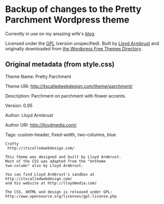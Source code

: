 # Backup of changes to the Pretty Parchment Wordpress theme

Currently in use on my amazing wife's [blog](http://karendelabar.com/).

Licensed under the [GPL](http://www.opensource.org/licenses/gpl-license.php) (version unspecified).  Built by [Lloyd Armbrust](http://lloydmedia.com/) and originally downloaded from [the Wordpress Free Themes Directory](http://wordpress.org/extend/themes/pretty-parchment).

## Original metadata (from style.css)

Theme Name: Pretty Parchment

Theme URI: http://itscalledwebdesign.com/theme/parchment/

Description: Parchment on parchment with flower accents.  

Version: 0.95

Author: Lloyd Armbrust

Author URI: http://lloydmedia.com/

Tags: custom-header, fixed-width, two-columns, blue

	Crafty
	 http://itscalledwebdesign.com/

	This theme was designed and built by Lloyd Armbrust.
	Most of the	CSS was adapted from the "Untheme
	two-column" also by Lloyd Armbrust.
	
	You can find Lloyd Armbrust's sandbox at http://itscalledwebdesign.com/
	and his website at http://lloydmedia.com/

	The CSS, XHTML and design is released under GPL:
	http://www.opensource.org/licenses/gpl-license.php
